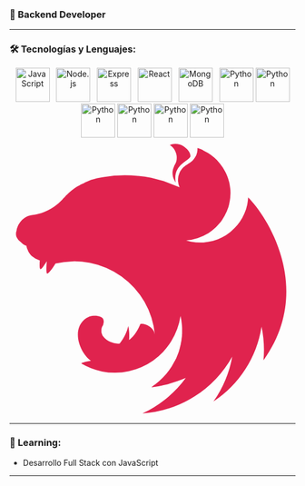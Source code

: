 

### 🚀 Backend Developer

---

### 🛠️ Tecnologías y Lenguajes:
<p align="center">
  <img src="https://img.icons8.com/color/48/000000/javascript.png" alt="JavaScript" width="60" height="60"/>&nbsp;&nbsp;
  <img src="https://img.icons8.com/color/48/000000/nodejs.png" alt="Node.js" width="60" height="60"/>&nbsp;&nbsp;
  <img src="https://encrypted-tbn0.gstatic.com/images?q=tbn:ANd9GcT4T1YOdxe--UDu6VlEaqifJFs_dIXyiJUM0A&s" alt="Express" width="60" height="60"/>&nbsp;&nbsp;
  <img src="https://img.icons8.com/color/48/000000/react-native.png" alt="React" width="60" height="60"/>&nbsp;&nbsp;
  <img src="https://img.icons8.com/color/48/000000/mongodb.png" alt="MongoDB" width="60" height="60"/>&nbsp;&nbsp;
  <img src="https://img.icons8.com/color/48/000000/python.png" alt="Python" width="60" height="60"/>
  <img src="https://cdn4.iconfinder.com/data/icons/iconsimple-programming/512/html-512.png" alt="Python" width="60" height="60"/>
   <img src="https://svgl.app/library/typescript.svg" alt="Python" width="60" height="60"/>
    <img src="https://svgl.app/library/nextjs_icon_dark.svg" alt="Python" width="60" height="60"/>
      <img src="https://svgl.app/library/djs.svg" alt="Python" width="60" height="60"/>
    <img src="https://svgl.app/library/tailwindcss.svg" alt="Python" width="60" height="60"/>
    <svg viewBox="0 0 264.6 255.6" xmlns="http://www.w3.org/2000/svg"><path d="M153.3 4.2c-1.8 0-3.5.4-5 1 3.3 2.1 5.1 5 6 8.3 0 .5.2.8.3 1.3l.1 1.1c.3 5.7-1.5 6.4-2.7 9.8-1.9 4.3-1.4 9 .9 12.7.2.5.4 1 .8 1.4-2.5-16.3 11.1-18.8 13.7-23.9.2-4.4-3.5-7.4-6.4-9.5a14.3 14.3 0 0 0-7.7-2.2zM174 8c-.3 1.5 0 1.1-.1 1.9l-.2 1.7-.4 1.5-.5 1.6-.8 1.5-.5.7-.4.6c-.3.5-.6 1-1 1.3-.3.4-.6.9-1 1.2l-1.3 1c-1.4 1.1-3 1.9-4.3 2.9-.5.3-1 .5-1.3 1-.5.2-.9.6-1.3 1l-1.1 1.2-1 1.3-.9 1.3-.7 1.5-.5 1.5a21 21 0 0 0-.5 1.6l-.1.9-.1.7-.1 1.7v1.1l.3 1.6c0 .6.1 1 .3 1.6l.5 1.5.4 1-14.8-5.8-7.5-2-4-1a120 120 0 0 0-11.8-1.7h-.4A115.5 115.5 0 0 0 87 34.9l-3 .6c-2 .3-3.9.8-5.7 1.2l-3 .8-2.7 1.2-2.2 1-.3.1-1.8 1-.5.1-2 1-1.2.7-.6.3-1.7 1-1.6 1-1.3.9-.1.1-1.3 1H58l-1 .8-.4.3-1 .8c0 .2-.1.2-.2.3l-1.2 1v.2c-.5.3-.9.7-1.2 1.1l-.2.1-1 1c0 .2-.3.3-.4.5l-1 1.1-.4.3-1.4 1.6-.2.2a38.1 38.1 0 0 1-7 6 48.9 48.9 0 0 1-12.1 6c-2.7.5-5.5 1.6-7.9 1.8l-1.6.2-1.6.4-1.6.6-1.5.7-1.4.9c-.5.3-1 .7-1.3 1.1-.5.3-1 .8-1.3 1.2l-1.1 1.3-1 1.4-.9 1.5-.7 1.7-.6 1.7-.3 1.5v.2L6 86.2v2.1a6.9 6.9 0 0 0 .7 2.4l.7 1.2.8 1.2a17.1 17.1 0 0 0 2.4 2c1.5 1.4 1.9 1.9 3.9 2.9l1 .5h.2v.4a13.3 13.3 0 0 0 1 3.1l.5 1.2.1.3a28.3 28.3 0 0 0 1.8 2.8l1 1.2 1.3 1.1h.1a14.2 14.2 0 0 0 5.4 3l.3.1.8.2c-.2 3.5-.3 6.8.3 8 .5 1.2 3.4-2.7 6.2-7.2-.4 4.4-.6 9.7 0 11.2.7 1.6 4.6-3.4 8-9a74.7 74.7 0 0 1 92 65.8c-.8-7-9.4-10.8-13.4-9.9-2 4.8-5.2 11-10.5 14.8.4-4.3.2-8.7-.7-13-1.4 6-4.2 11.5-8 16.3a18 18 0 0 1-15.5-7l-.5-.8-.5-1.4-.4-1.3V176c0-.5.1-1 .3-1.4 0-.4.2-.9.4-1.3l.8-1.4c1-3 1-5.6-1-7l-1.1-.7-.9-.3-.5-.2-1.4-.3a5 5 0 0 0-1.3-.2l-1.4-.1h-1l-1.4.2-1.4.3-1.3.4-1.3.6-1.3.7c-15 9.8-6 32.8 4.2 39.5-3.8.7-7.8 1.5-8.9 2.3l-.1.2a60.9 60.9 0 0 0 19.2 7.4 61.5 61.5 0 0 0 72.6-51.3l.4 1.7c.2 1.2.5 2.4.6 3.7l.2 1.7v.3l.2 1.6.1 2.2v5.4l-.1.8v1.5c-.2.2-.2.4-.2.5 0 .6 0 1-.2 1.5v.6c0 .7-.2 1.2-.3 1.9v.1l-.4 1.8v.2c0 .6-.2 1.2-.4 1.8v.2l-.5 1.8v.2l-.5 1.8v.1l-.6 2-.7 1.8-.8 1.9-.7 1.9c-.4.5-.6 1.2-1 1.8l-.1.4s0 .2-.2.2a61.2 61.2 0 0 1-18.1 21.7l-1.6 1.1c0 .2-.3.2-.4.4l-1.4 1 .2.3 2.7-.4h.1a137.7 137.7 0 0 0 6.5-1.2l.9-.2 1.3-.3 1.2-.3c6.4-1.5 12.7-3.7 18.7-6.2-10.2 14-24 25.3-40.1 32.8a103.2 103.2 0 0 0 83.1-52.6c-2.7 15-8.6 29.1-17.4 41.5a101.7 101.7 0 0 0 44.5-69.2c2.2 10.2 2.8 20.7 1.8 31.1 46.7-65 4-132.5-14-150.3l-.1-.3v.1l-.1-.1-.2 2.3a87 87 0 0 1-.6 4.3l-1.1 4.3a53.7 53.7 0 0 1-3.5 8 44 44 0 0 1-9.9 12l-1.5 1.4a36 36 0 0 1-7.4 4.7l-4 1.8a45.5 45.5 0 0 1-8.6 2.3l-4.4.6a49.7 49.7 0 0 1-11.9-.8l-4.3-1.1a48 48 0 0 0 20.7-6.8l3.6-2.6 3.3-2.9 3-3.2c1-1.1 1.9-2.3 2.7-3.5.2-.1.3-.4.4-.6l1.9-3.1a44.5 44.5 0 0 0 3.5-8c.4-1.4.8-2.9 1-4.3.3-1.5.6-2.9.7-4.3l.3-4.4-.1-3.1-.6-4.3c-.2-1.5-.5-3-1-4.4-.4-1.3-.8-2.7-1.4-4.1-.5-1.4-1.1-2.7-1.8-4l-2.2-3.8a71.3 71.3 0 0 0-5.5-6.9 40.4 40.4 0 0 0-12-8.6C178 9.3 176 8.6 174 8z" fill="#e0234e" fill-rule="evenodd"/></svg>

</p>


---

### 🌱 Learning:

- Desarrollo Full Stack con JavaScript

---


